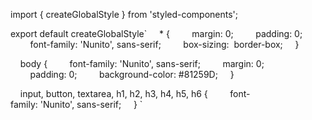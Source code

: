 import { createGlobalStyle } from 'styled-components'; 
  
 export default createGlobalStyle` 
     * { 
         margin: 0; 
         padding: 0; 
         font-family: 'Nunito', sans-serif; 
         box-sizing:  border-box; 
     } 
  
     body { 
         font-family: 'Nunito', sans-serif; 
         margin: 0; 
         padding: 0; 
         background-color: #81259D; 
     } 
  
     input, button, textarea, h1, h2, h3, h4, h5, h6 { 
         font-family: 'Nunito', sans-serif; 
     } 
 `
